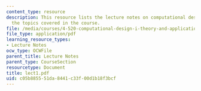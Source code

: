 ```yaml
---
content_type: resource
description: This resource lists the lecture notes on computational design as per
  the topics covered in the course.
file: /media/courses/4-520-computational-design-i-theory-and-applications-fall-2005/c05b885551da8441c33f00d1b18f3bcf_lect1.pdf
file_type: application/pdf
learning_resource_types:
- Lecture Notes
ocw_type: OCWFile
parent_title: Lecture Notes
parent_type: CourseSection
resourcetype: Document
title: lect1.pdf
uid: c05b8855-51da-8441-c33f-00d1b18f3bcf
---
```


